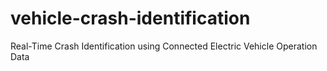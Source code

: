 # vehicle-crash-identification
Real-Time Crash Identification using Connected Electric Vehicle Operation Data
